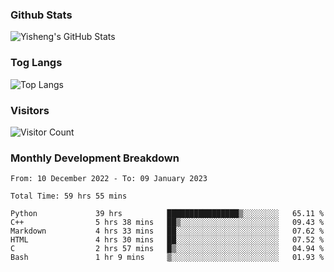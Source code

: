 ### Github Stats
![Yisheng's GitHub Stats](https://github-readme-stats-9qabuvhk1-gongyisheng.vercel.app/api?username=gongyisheng&count_private=true&show_icons=true)
### Tog Langs
![Top Langs](https://github-readme-stats-9qabuvhk1-gongyisheng.vercel.app/api/top-langs/?username=gongyisheng&layout=compact)
### Visitors
![Visitor Count](https://profile-counter.glitch.me/gongyisheng/count.svg)
### Monthly Development Breakdown
<!--START_SECTION:waka-->

```text
From: 10 December 2022 - To: 09 January 2023

Total Time: 59 hrs 55 mins

Python             39 hrs          ████████████████▒░░░░░░░░   65.11 %
C++                5 hrs 38 mins   ██▒░░░░░░░░░░░░░░░░░░░░░░   09.43 %
Markdown           4 hrs 33 mins   ██░░░░░░░░░░░░░░░░░░░░░░░   07.62 %
HTML               4 hrs 30 mins   ██░░░░░░░░░░░░░░░░░░░░░░░   07.52 %
C                  2 hrs 57 mins   █▒░░░░░░░░░░░░░░░░░░░░░░░   04.94 %
Bash               1 hr 9 mins     ▒░░░░░░░░░░░░░░░░░░░░░░░░   01.93 %
```

<!--END_SECTION:waka-->
